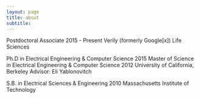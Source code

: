 ```yaml
---
layout: page
title: about
subtitle: 
---
```


Postdoctoral Associate 2015 - Present
Verily (formerly Google[x]) Life Sciences 

Ph.D in Electrical Engineering & Computer Science 2015
Master of Science in Electrical Engineering & Computer Science 2012
University of California, Berkeley
Advisor: Eli Yablonovitch
	    	  
S.B. in Electrical Sciences & Engineering 2010
Massachusetts Institute of Technology
